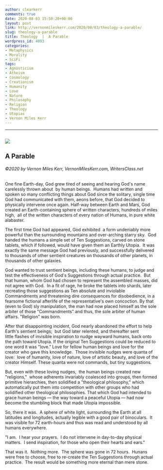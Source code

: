 ```yaml
---
author: clearkerr
comments: true
date: 2020-08-03 15:50:20+00:00
layout: post
link: http://vernonmileskerr.com/2020/08/03/theology-a-parable/
slug: theology-a-parable
title: Theology  |  A Parable
wordpress_id: 4093
categories:
- Metaphysics
- Morality
- SciFi
tags:
- Agnosticism
- Atheism
- Cosmology
- Creationism
- Humanity
- Love
- Nature
- Philosophy
- Religion
- Theology
- Utopias
- Vernon Miles Kerr
---
```


* * *





## [![](https://vernonmileskerr.files.wordpress.com/2019/05/screen-shot-2019-05-25-at-7.52.04-am.png?w=300)](https://vernonmileskerr.files.wordpress.com/2019/05/screen-shot-2019-05-25-at-7.52.04-am.png)




## A Parable




###### ©2020 by Vernon Miles Kerr, VernonMilesKerr.com, WritersClass.net


One fine Earth-day, God grew tired of seeing and hearing God's name carelessly thrown about  by human beings.  Humans had written and spoken so many conflicting things about God since the solitary, single time God had communicated with them, aeons before, that God decided to physically intervene once again. Half-way between Earth and Mars, God created an Earth-containing sphere of written characters, hundreds of miles high,  all of the written characters of every nation of Humans, in pure white alabaster.

The first time God had appeared, God exhibited  a form undeniably more powerful than the surrounding mountains and over-arching starry sky.  God handed the humans a simple set of Ten Suggestions, carved on stone tablets, which if followed, would have given them an Earthly Utopia.  It was exactly the same message God had previously, and successfully delivered to thousands of other sentient creatures on thousands of other planets, in thousands of other galaxies.

God wanted to trust sentient beings, including these humans, to judge and test the effectiveness of God's Suggestions through actual practice.  But that human, whom God had chosen to represent the assembled masses, did not agree with God.  In a fit of rage, he broke the tablets into shards, later recreating those suggestions as Ten absolute and inviolable Commandments and threatening dire consequences for disobedience, in a fearsome fictional afterlife of the representative's own concoction. By that (even to God) sly manipulation, the man had now placed himself as the sole arbiter of those "Commandments" and thus, the sole arbiter of human affairs. "Religion" was born.

After that disappointing incident, God nearly abandoned the effort to help Earth's sentient beings;  but God later relented, and thereafter sent little flashes of invisible inspiration to nudge wayward humans, back onto the path toward Utopia. If the original Ten Suggestions could be reduced to one word it was "love." Love for fellow human beings and love for the creator who gave this knowledge.  Those invisible nudges were quanta of love:  love of humanity, love of nature, love of artistic beauty, and love of the creator Himself. These quanta were not commands, but tiny suggestions.

But, even with these loving nudges,  the human beings created new "religions,"  whose adherents invariably coalesced into groups, then formed primitive hierarchies, then solidified a "theological philosophy," which automatically put them into competition with other groups who had solidified other theological philosophies. That which God had intended to grace human beings — the way toward a peaceful Utopia — had now become the stumbling block that made Utopia impossible.

So, there it was.  A sphere of white light, surrounding the Earth at all latitudes and longitudes, actually legible with a good pair of binoculars.  It was visible for 72 earth-hours and thus was read and understood by all humans everywhere.

"I am.  I hear your prayers.  I do not intervene in day-to-day physical matters.  I send inspiration, for those who open their hearts and ears."

That was it.  Nothing more.  The sphere was gone in 72 hours.  Hunans were free to choose, free to re-create the Ten Suggestions through actual practice.  The result would be something more eternal than mere stone.




